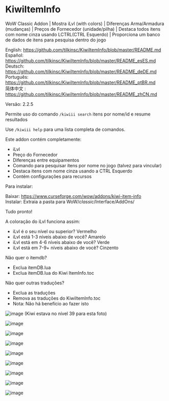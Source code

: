 # KiwiItemInfo
WoW Classic Addon | Mostra iLvl (with colors) | Diferenças Arma/Armadura (mudanças) | Preços de Fornecedor (unidade/pilha) | Destaca todos itens com nome cinza usando LCTRL(CTRL Esquerdo) | Proporciona um banco de dados de itens para pesquisa dentro do jogo

English: https://github.com/tilkinsc/KiwiItemInfo/blob/master/README.md  
Español: https://github.com/tilkinsc/KiwiItemInfo/blob/master/README_esES.md  
Deutsch: https://github.com/tilkinsc/KiwiItemInfo/blob/master/README_deDE.md  
Português: https://github.com/tilkinsc/KiwiItemInfo/blob/master/README_ptBR.md  
简体中文 : https://github.com/tilkinsc/KiwiItemInfo/blob/master/README_zhCN.md  

Versão: 2.2.5

Permite uso do comando `/kiwiii search` itens por nome/id e resume resultados

Use `/kiwiii help` para uma lista completa de comandos.

Este addon contém completamente:

* iLvl
* Preço do Fornecedor
* Diferenças entre equipamentos
* Comando para pesquisar itens por nome no jogo (talvez para vincular)
* Destaca itens com nome cinza usando a CTRL Esquerdo
* Contém configurações para recursos

Para instalar:  

Baixar: https://www.curseforge.com/wow/addons/kiwi-item-info  
Instalar: Extraia a pasta para WoW/_classic_/Interface/AddOns/  

Tudo pronto!

A coloração do iLvl funciona assim:

* iLvl é o seu nível ou superior? Vermelho
* iLvl está 1-3 níveis abaixo de você? Amarelo
* iLvl está em 4-6 níveis abaixo de você? Verde
* iLvl está em 7-9+ níveis abaixo de você? Cinzento

Não quer o itemdb?

* Exclua itemDB.lua
* Exclua itemDB.lua do Kiwi ItemInfo.toc

Não quer outras traduções?

* Exclua as traduções
* Remova as traduções do KiwiItemInfo.toc
* Nota: Não há benefício ao fazer isto

![image](https://user-images.githubusercontent.com/7494772/65168133-e4d56400-da11-11e9-9a56-57daaaf7eb51.png)
(Kiwi estava no nível 39 para esta foto)

![image](https://user-images.githubusercontent.com/7494772/65673394-be6a8680-e018-11e9-8852-fd889d9bcf4b.png)

![image](https://user-images.githubusercontent.com/7494772/65168180-f9b1f780-da11-11e9-8b1a-b6efece584c5.png)

![image](https://user-images.githubusercontent.com/7494772/65168217-0b939a80-da12-11e9-9203-6dced0cca7d3.png)

![image](https://user-images.githubusercontent.com/7494772/65168271-282fd280-da12-11e9-8fff-30dbffeded71.png)

![image](https://user-images.githubusercontent.com/7494772/65868110-add24d00-e345-11e9-9644-be1d3a7e36c1.png)

![image](https://user-images.githubusercontent.com/7494772/65868151-c2aee080-e345-11e9-83f1-d1b93f93440a.png)

![image](https://user-images.githubusercontent.com/7494772/65868206-d9edce00-e345-11e9-8ad3-e93513f09406.png)

![image](https://user-images.githubusercontent.com/7494772/65868255-effb8e80-e345-11e9-8025-d432ff6af224.png)
